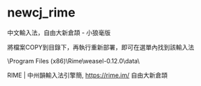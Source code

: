 # newcj_rime

中文輸入法，自由大新倉頡 - 小狼毫版

將檔案COPY到目錄下，再執行重新部署，即可在選單內找到該輸入法

\Program Files (x86)\Rime\weasel-0.12.0\data\


RIME | 中州韻輸入法引擎簡, https://rime.im/
自由大新倉頡
